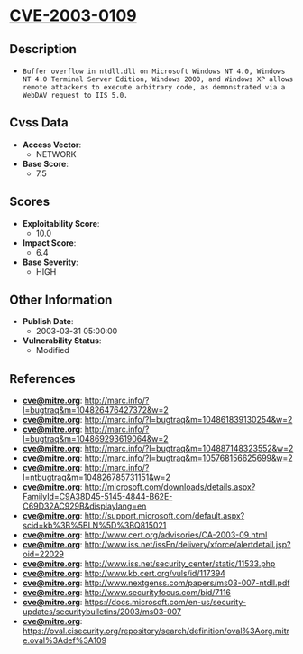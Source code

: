 
# [CVE-2003-0109](https://cve.mitre.org/cgi-bin/cvename.cgi?name=CVE-2003-0109)

## Description

- `Buffer overflow in ntdll.dll on Microsoft Windows NT 4.0, Windows NT 4.0 Terminal Server Edition, Windows 2000, and Windows XP allows remote attackers to execute arbitrary code, as demonstrated via a WebDAV request to IIS 5.0.`

## Cvss Data

- **Access Vector**:
  - NETWORK
- **Base Score**:
  - 7.5

## Scores

- **Exploitability Score**:
  - 10.0
- **Impact Score**:
  - 6.4
- **Base Severity**:
  - HIGH

## Other Information

- **Publish Date**:
  - 2003-03-31 05:00:00
- **Vulnerability Status**:
  - Modified

## References

- **cve@mitre.org**: http://marc.info/?l=bugtraq&m=104826476427372&w=2
- **cve@mitre.org**: http://marc.info/?l=bugtraq&m=104861839130254&w=2
- **cve@mitre.org**: http://marc.info/?l=bugtraq&m=104869293619064&w=2
- **cve@mitre.org**: http://marc.info/?l=bugtraq&m=104887148323552&w=2
- **cve@mitre.org**: http://marc.info/?l=bugtraq&m=105768156625699&w=2
- **cve@mitre.org**: http://marc.info/?l=ntbugtraq&m=104826785731151&w=2
- **cve@mitre.org**: http://microsoft.com/downloads/details.aspx?FamilyId=C9A38D45-5145-4844-B62E-C69D32AC929B&displaylang=en
- **cve@mitre.org**: http://support.microsoft.com/default.aspx?scid=kb%3B%5BLN%5D%3BQ815021
- **cve@mitre.org**: http://www.cert.org/advisories/CA-2003-09.html
- **cve@mitre.org**: http://www.iss.net/issEn/delivery/xforce/alertdetail.jsp?oid=22029
- **cve@mitre.org**: http://www.iss.net/security_center/static/11533.php
- **cve@mitre.org**: http://www.kb.cert.org/vuls/id/117394
- **cve@mitre.org**: http://www.nextgenss.com/papers/ms03-007-ntdll.pdf
- **cve@mitre.org**: http://www.securityfocus.com/bid/7116
- **cve@mitre.org**: https://docs.microsoft.com/en-us/security-updates/securitybulletins/2003/ms03-007
- **cve@mitre.org**: https://oval.cisecurity.org/repository/search/definition/oval%3Aorg.mitre.oval%3Adef%3A109
